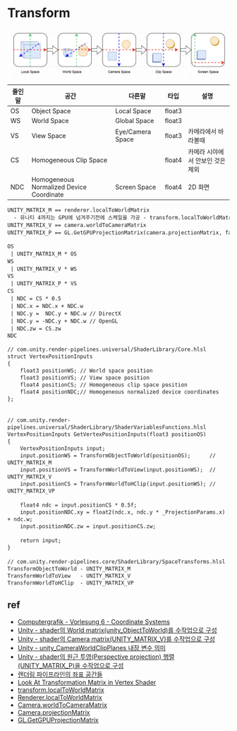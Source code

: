# Transform

![res/coordinate.png](./res/coordinate.png)

| 줄인말 | 공간                                     | 다른말           | 타입   | 설명                             |
|--------|------------------------------------------|------------------|--------|----------------------------------|
| OS     | Object Space                             | Local Space      | float3 |                                  |
| WS     | World Space                              | Global Space     | float3 |                                  |
| VS     | View Space                               | Eye/Camera Space | float3 | 카메라에서 바라볼때              |
| CS     | Homogeneous Clip Space                   |                  | float4 | 카메라 시야에서 안보인 것은 제외 |
| NDC    | Homogeneous Normalized Device Coordinate | Screen Space     | float4 | 2D 화면                          |

``` txt
UNITY_MATRIX_M == renderer.localToWorldMatrix
  - 유니티 4까지는 GPU에 넘겨주기전에 스케일을 가공 - transform.localToWorldMatrix, renderer.localToWorldMatrix가 달랐으나 지금은 같음.
UNITY_MATRIX_V == camera.worldToCameraMatrix
UNITY_MATRIX_P == GL.GetGPUProjectionMatrix(camera.projectionMatrix, false);
```

``` txt
OS
 | UNITY_MATRIX_M * OS
WS
 | UNITY_MATRIX_V * WS
VS
 | UNITY_MATRIX_P * VS
CS
 | NDC = CS * 0.5
 | NDC.x = NDC.x + NDC.w
 | NDC.y =  NDC.y + NDC.w // DirectX
 | NDC.y = -NDC.y + NDC.w // OpenGL
 | NDC.zw = CS.zw
NDC
```

``` hlsl
// com.unity.render-pipelines.universal/ShaderLibrary/Core.hlsl
struct VertexPositionInputs
{
    float3 positionWS; // World space position
    float3 positionVS; // View space position
    float4 positionCS; // Homogeneous clip space position
    float4 positionNDC;// Homogeneous normalized device coordinates
};


// com.unity.render-pipelines.universal/ShaderLibrary/ShaderVariablesFunctions.hlsl
VertexPositionInputs GetVertexPositionInputs(float3 positionOS)
{
    VertexPositionInputs input;
    input.positionWS = TransformObjectToWorld(positionOS);      // UNITY_MATRIX_M
    input.positionVS = TransformWorldToView(input.positionWS);  // UNITY_MATRIX_V
    input.positionCS = TransformWorldToHClip(input.positionWS); // UNITY_MATRIX_VP

    float4 ndc = input.positionCS * 0.5f;
    input.positionNDC.xy = float2(ndc.x, ndc.y * _ProjectionParams.x) + ndc.w;
    input.positionNDC.zw = input.positionCS.zw;

    return input;
}

// com.unity.render-pipelines.core/ShaderLibrary/SpaceTransforms.hlsl
TransformObjectToWorld - UNITY_MATRIX_M
TransformWorldToView   - UNITY_MATRIX_V
TransformWorldToHClip  - UNITY_MATRIX_VP
```

## ref

- [Computergrafik - Vorlesung 6 - Coordinate Systems](https://www.youtube.com/watch?v=u_qKLcszwXA)
- [Unity - shader의 World matrix(unity_ObjectToWorld)를 수작업으로 구성](https://www.sysnet.pe.kr/2/0/11633)
- [Unity - shader의 Camera matrix(UNITY_MATRIX_V)를 수작업으로 구성](https://www.sysnet.pe.kr/2/0/11692)
- [Unity - unity_CameraWorldClipPlanes 내장 변수 의미](https://www.sysnet.pe.kr/2/0/11697)
- [Unity - shader의 원근 투영(Perspective projection) 행렬(UNITY_MATRIX_P)을 수작업으로 구성](https://www.sysnet.pe.kr/2/0/11695)
- [렌더링 파이프라인의 좌표 공간들](http://rapapa.net/?p=3531)
- [Look At Transformation Matrix in Vertex Shader](https://shahriyarshahrabi.medium.com/look-at-transformation-matrix-in-vertex-shader-81dab5f4fc4)
- [transform.localToWorldMatrix](https://docs.unity3d.com/ScriptReference/Transform-localToWorldMatrix.html)
- [Renderer.localToWorldMatrix](https://docs.unity3d.com/ScriptReference/Renderer-localToWorldMatrix.html)
- [Camera.worldToCameraMatrix](https://docs.unity3d.com/ScriptReference/Camera-worldToCameraMatrix.html)
- [Camera.projectionMatrix](https://docs.unity3d.com/ScriptReference/Camera-projectionMatrix.html)
- [GL.GetGPUProjectionMatrix](https://docs.unity3d.com/ScriptReference/GL.GetGPUProjectionMatrix.html)
